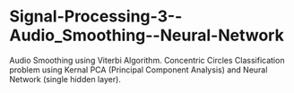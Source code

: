 # Signal-Processing-3--Audio_Smoothing--Neural-Network
Audio Smoothing using Viterbi Algorithm. Concentric Circles Classification problem using Kernal PCA (Principal Component Analysis) and Neural Network (single hidden layer).
